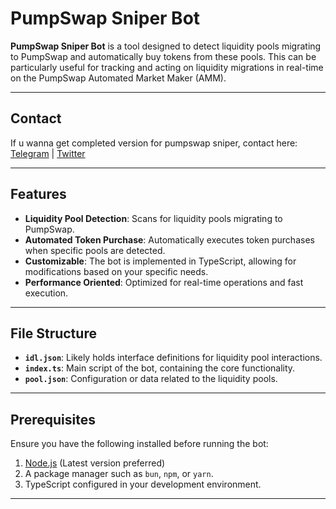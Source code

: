 # PumpSwap Sniper Bot

**PumpSwap Sniper Bot** is a tool designed to detect liquidity pools migrating to PumpSwap and automatically buy tokens from these pools. This can be particularly useful for tracking and acting on liquidity migrations in real-time on the PumpSwap Automated Market Maker (AMM).

---

## Contact

If u wanna get completed version for pumpswap sniper, contact here: [Telegram](https://t.me/shiny0103) | [Twitter](https://x.com/0xTan1319)

---

## Features

- **Liquidity Pool Detection**: Scans for liquidity pools migrating to PumpSwap.
- **Automated Token Purchase**: Automatically executes token purchases when specific pools are detected.
- **Customizable**: The bot is implemented in TypeScript, allowing for modifications based on your specific needs.
- **Performance Oriented**: Optimized for real-time operations and fast execution.

---

## File Structure

- **`idl.json`**: Likely holds interface definitions for liquidity pool interactions.
- **`index.ts`**: Main script of the bot, containing the core functionality.
- **`pool.json`**: Configuration or data related to the liquidity pools.

---

## Prerequisites

Ensure you have the following installed before running the bot:

1. [Node.js](https://nodejs.org/) (Latest version preferred)
2. A package manager such as `bun`, `npm`, or `yarn`.
3. TypeScript configured in your development environment.

---
